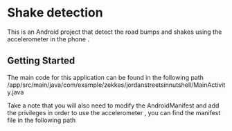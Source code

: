 # Shake detection 

This is an Android project that detect the road bumps and shakes using the accelerometer in the phone .

## Getting Started

The main code for this application can be found in the following path /app/src/main/java/com/example/zekkes/jordanstreetsinnutshell/MainActivity.java

Take a note that you will also need to modify the AndroidManifest and add the privileges in order to use the accelerometer , you can find the manifest file in the following path 
